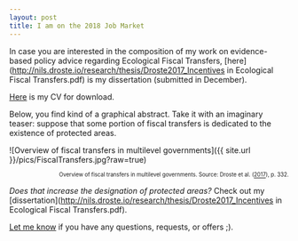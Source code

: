 ```yaml
---
layout: post
title: I am on the 2018 Job Market
---
```


In case you are interested in the composition of my work on evidence-based policy advice regarding Ecological Fiscal Transfers, [here](http://nils.droste.io/research/thesis/Droste2017_Incentives in Ecological Fiscal Transfers.pdf) is my dissertation (submitted in December).

[Here](http://nils.droste.io/research/CV/CV2017ND.pdf) is my CV for download.

Below, you find kind of a graphical abstract. Take it with an imaginary teaser: suppose that some portion of fiscal transfers is dedicated to the existence of protected areas.

![Overview of fiscal transfers in multilevel governments]({{ site.url }}/pics/FiscalTransfers.jpg?raw=true)
<p style="text-align: right;"><sup><sup> Overview of fiscal transfers in multilevel governments. Source: Droste et al. (<a href="https://link.springer.com/chapter/10.1007/978-3-319-56091-5_18">2017</a>), p. 332. </sup></sup></p>

*Does that increase the designation of protected areas?* Check out my [dissertation](http://nils.droste.io/research/thesis/Droste2017_Incentives in Ecological Fiscal Transfers.pdf).

[Let me know](mailto:nils@droste.io) if you have any questions, requests, or offers ;).
